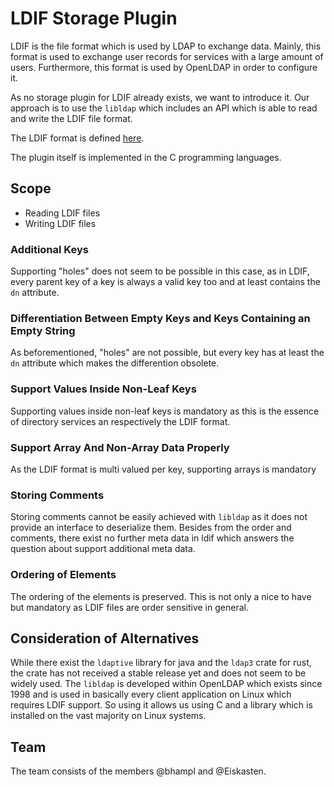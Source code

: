 # LDIF Storage Plugin

LDIF is the file format which is used by LDAP to exchange data. Mainly, this format is used to exchange user records for services with a large amount of users. Furthermore, this format is used by OpenLDAP in order to configure it.

As no storage plugin for LDIF already exists, we want to introduce it. Our approach is to use the `libldap` which includes an API which is able to read and write the LDIF file format.

The LDIF format is defined [here](https://datatracker.ietf.org/doc/html/rfc2849).

The plugin itself is implemented in the C programming languages.

## Scope

- Reading LDIF files
- Writing LDIF files

### Additional Keys

Supporting "holes" does not seem to be possible in this case, as in LDIF, every parent key of a key is always a valid key too and at least contains the `dn` attribute.

### Differentiation Between Empty Keys and Keys Containing an Empty String

As beforementioned, "holes" are not possible, but every key has at least the `dn` attribute which makes the differention obsolete.

### Support Values Inside Non-Leaf Keys

Supporting values inside non-leaf keys is mandatory as this is the essence of directory services an respectively the LDIF format.

### Support Array And Non-Array Data Properly

As the LDIF format is multi valued per key, supporting arrays is mandatory

### Storing Comments

Storing comments cannot be easily achieved with `libldap` as it does not provide an interface to deserialize them.
Besides from the order and comments, there exist no further meta data in ldif which answers the question about support additional meta data.

### Ordering of Elements

The ordering of the elements is preserved.
This is not only a nice to have but mandatory as LDIF files are order sensitive in general.

## Consideration of Alternatives

While there exist the `ldaptive` library for java and the `ldap3` crate for rust, the crate has not received a stable release yet and does not seem to be widely used.
The `libldap` is developed within OpenLDAP which exists since 1998 and is used in basically every client application on Linux which requires LDIF support.
So using it allows us using C and a library which is installed on the vast majority on Linux systems.

## Team

The team consists of the members @bhampl and @Eiskasten.
